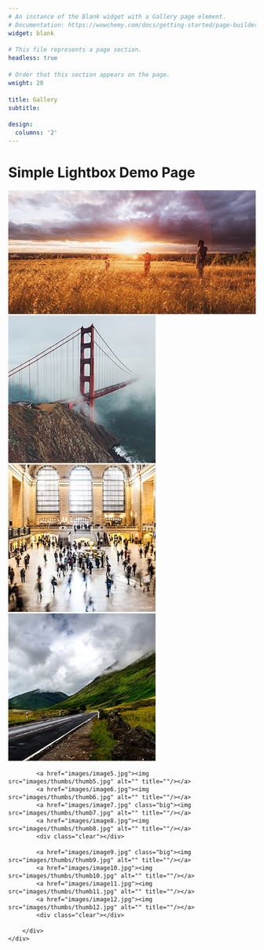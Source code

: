 ```yaml
---
# An instance of the Blank widget with a Gallery page element.
# Documentation: https://wowchemy.com/docs/getting-started/page-builder/
widget: blank

# This file represents a page section.
headless: true

# Order that this section appears on the page.
weight: 20

title: Gallery
subtitle:

design:
  columns: '2'
---
```

<!DOCTYPE html>
<html lang="en">
<head>
	<meta charset="utf-8">
	<meta http-equiv="X-UA-Compatible" content="IE=edge">
	<meta content="width=device-width, initial-scale=1, maximum-scale=1, user-scalable=no" name="viewport">
	<title>Simple Lightbox - Responsive touch friendly Image lightbox</title>
	<link href='../dist/simplelightbox.min.css' rel='stylesheet' type='text/css'>
	<link href='demo.css' rel='stylesheet' type='text/css'>
</head>
<body>
	<div class="container">
		<h1 class="align-center">Simple Lightbox Demo Page</h1>
		<div class="gallery">
			<a href="images/image1.jpg" class="big"><img src="images/thumbs/thumb1.jpg" alt="" title="Beautiful Image" /></a>
			<a href="images/image2.jpg"><img src="images/thumbs/thumb2.jpg" alt="" title=""/></a>
			<a href="images/image3.jpg"><img src="images/thumbs/thumb3.jpg" alt="" title="Beautiful Image"/></a>
			<a href="images/image4.jpg"><img src="images/thumbs/thumb4.jpg" alt="" title=""/></a>
			<div class="clear"></div>

			<a href="images/image5.jpg"><img src="images/thumbs/thumb5.jpg" alt="" title=""/></a>
			<a href="images/image6.jpg"><img src="images/thumbs/thumb6.jpg" alt="" title=""/></a>
			<a href="images/image7.jpg" class="big"><img src="images/thumbs/thumb7.jpg" alt="" title=""/></a>
			<a href="images/image8.jpg"><img src="images/thumbs/thumb8.jpg" alt="" title=""/></a>
			<div class="clear"></div>

			<a href="images/image9.jpg" class="big"><img src="images/thumbs/thumb9.jpg" alt="" title=""/></a>
			<a href="images/image10.jpg"><img src="images/thumbs/thumb10.jpg" alt="" title=""/></a>
			<a href="images/image11.jpg"><img src="images/thumbs/thumb11.jpg" alt="" title=""/></a>
			<a href="images/image12.jpg"><img src="images/thumbs/thumb12.jpg" alt="" title=""/></a>
			<div class="clear"></div>

		</div>
	</div>
<script src="jquery-2.0.2.min.js"></script>
<script type="text/javascript" src="../dist/simple-lightbox.js"></script>
<script>
	$(function(){
		var $gallery = $('.gallery a').simpleLightbox();

		$gallery.on('show.simplelightbox', function(){
			console.log('Requested for showing');
		})
		.on('shown.simplelightbox', function(){
			console.log('Shown');
		})
		.on('close.simplelightbox', function(){
			console.log('Requested for closing');
		})
		.on('closed.simplelightbox', function(){
			console.log('Closed');
		})
		.on('change.simplelightbox', function(){
			console.log('Requested for change');
		})
		.on('next.simplelightbox', function(){
			console.log('Requested for next');
		})
		.on('prev.simplelightbox', function(){
			console.log('Requested for prev');
		})
		.on('nextImageLoaded.simplelightbox', function(){
			console.log('Next image loaded');
		})
		.on('prevImageLoaded.simplelightbox', function(){
			console.log('Prev image loaded');
		})
		.on('changed.simplelightbox', function(){
			console.log('Image changed');
		})
		.on('nextDone.simplelightbox', function(){
			console.log('Image changed to next');
		})
		.on('prevDone.simplelightbox', function(){
			console.log('Image changed to prev');
		})
		.on('error.simplelightbox', function(e){
			console.log('No image found, go to the next/prev');
			console.log(e);
		});
	});
</script>
</body>
</html>

